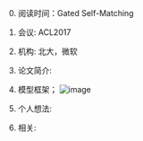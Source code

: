 0. 阅读时间：Gated Self-Matching
1. 会议: ACL2017
2. 机构: 北大，微软
3. 论文简介:

4. 模型框架；
![image]()

5. 个人想法:

6. 相关:
